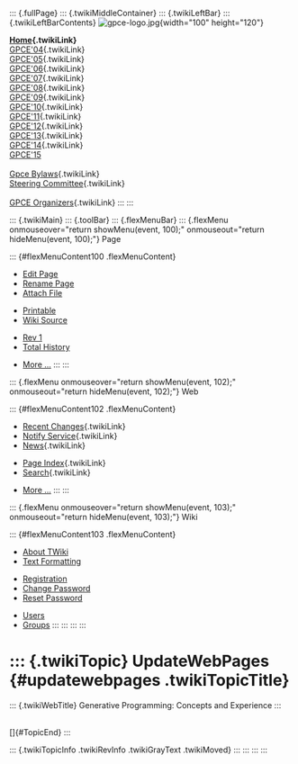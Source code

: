 ::: {.fullPage}
::: {.twikiMiddleContainer}
::: {.twikiLeftBar}
::: {.twikiLeftBarContents}
![gpce-logo.jpg](../pub/Gpce/WebLeftBar/gpce-logo.jpg){width="100"
height="120"}

**[Home](WebHome){.twikiLink}**\
[GPCE\'04](../Gpce04/WebHome){.twikiLink}\
[GPCE\'05](../Gpce05/WebHome){.twikiLink}\
[GPCE\'06](../GPCE06/WebHome){.twikiLink}\
[GPCE\'07](../GPCE07/WebHome){.twikiLink}\
[GPCE\'08](../GPCE08/WebHome){.twikiLink}\
[GPCE\'09](../GPCE09/WebHome){.twikiLink}\
[GPCE\'10](../GPCE10/WebHome){.twikiLink}\
[GPCE\'11](../GPCE11/WebHome){.twikiLink}\
[GPCE\'12](../GPCE12/WebHome){.twikiLink}\
[GPCE\'13](../GPCE13/WebHome){.twikiLink}\
[GPCE\'14](../GPCE14/WebHome){.twikiLink}\
[GPCE\'15](http://conf.researchr.org/home/gpce2015)\
\
[Gpce Bylaws](GpceBylaws){.twikiLink}\
[Steering Committee](SteeringCommittee){.twikiLink}\
\
[GPCE Organizers](../Gpceorg/WebHome){.twikiLink}
:::
:::

::: {.twikiMain}
::: {.toolBar}
::: {.flexMenuBar}
::: {.flexMenu onmouseover="return showMenu(event, 100);" onmouseout="return hideMenu(event, 100);"}
Page

::: {#flexMenuContent100 .flexMenuContent}
-   [Edit
    Page](http://www.program-transformation.org/edit/Gpce/UpdateWebPages?t=1536828015)
-   [Rename
    Page](http://www.program-transformation.org/rename/Gpce/UpdateWebPages)
-   [Attach
    File](http://www.program-transformation.org/attach/Gpce/UpdateWebPages)

<!-- -->

-   [Printable](http://www.program-transformation.org/view/Gpce/UpdateWebPages?skin=print.pattern)
-   [Wiki
    Source](http://www.program-transformation.org/view/Gpce/UpdateWebPages?skin=text&raw=on&contenttype=text/plain)

<!-- -->

-   [Rev
    1](http://www.program-transformation.org/view/Gpce/UpdateWebPages?rev=1.1)
-   [Total
    History](http://www.program-transformation.org/rdiff/Gpce/UpdateWebPages)

<!-- -->

-   [More
    \...](http://www.program-transformation.org/oops/Gpce/UpdateWebPages?template=oopsmore&param1=1.1&param2=1.1)
:::
:::

::: {.flexMenu onmouseover="return showMenu(event, 102);" onmouseout="return hideMenu(event, 102);"}
Web

::: {#flexMenuContent102 .flexMenuContent}
-   [Recent Changes](WebChanges){.twikiLink}
-   [Notify Service](WebNotify){.twikiLink}
-   [News](WebNews){.twikiLink}

<!-- -->

-   [Page Index](WebIndex){.twikiLink}
-   [Search](WebSearch){.twikiLink}

<!-- -->

-   [More
    \...](http://www.program-transformation.org/oops/Gpce/UpdateWebPages?template=oopsmore&param1=1.1&param2=1.1)
:::
:::

::: {.flexMenu onmouseover="return showMenu(event, 103);" onmouseout="return hideMenu(event, 103);"}
Wiki

::: {#flexMenuContent103 .flexMenuContent}
-   [About
    TWiki](http://www.program-transformation.org/view/TWiki/WebHome)
-   [Text
    Formatting](http://www.program-transformation.org/view/TWiki/TextFormattingRules)

<!-- -->

-   [Registration](http://www.program-transformation.org/view/TWiki/TWikiRegistration)
-   [Change
    Password](http://www.program-transformation.org/view/TWiki/ChangePassword)
-   [Reset
    Password](http://www.program-transformation.org/view/TWiki/ResetPassword)

<!-- -->

-   [Users](http://www.program-transformation.org/view/Main/TWikiUsers)
-   [Groups](http://www.program-transformation.org/view/Main/TWikiGroups)
:::
:::
:::
:::

::: {.twikiTopic}
UpdateWebPages {#updatewebpages .twikiTopicTitle}
==============

::: {.twikiWebTitle}
Generative Programming: Concepts and Experience
:::

\
[]{#TopicEnd}
:::

::: {.twikiTopicInfo .twikiRevInfo .twikiGrayText .twikiMoved}
:::
:::
:::
:::
